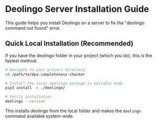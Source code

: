 # Deolingo Server Installation Guide

This guide helps you install Deolingo on a server to fix the "deolingo command not found" error.

## Quick Local Installation (Recommended)

If you have the deolingo folder in your project (which you do), this is the fastest method:

```bash
# Navigate to your project directory
cd /path/to/dpa-completeness-checker

# Install the local deolingo package in editable mode
pip3 install -e ./deolingo/

# Verify installation
deolingo --version
```

This installs deolingo from the local folder and makes the `deolingo` command available system-wide. 